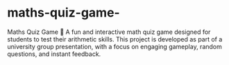 # maths-quiz-game-
Maths Quiz Game 🎯  A fun and interactive math quiz game designed for students to test their arithmetic skills. This project is developed as part of a university group presentation, with a focus on engaging gameplay, random questions, and instant feedback.

